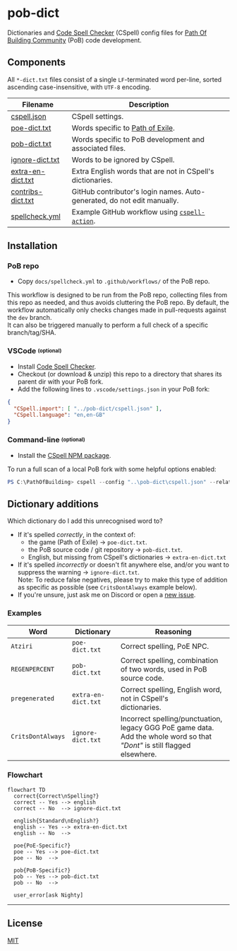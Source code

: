 # pob-dict

Dictionaries and [Code Spell Checker](https://cspell.org/) (CSpell) config files for [Path Of Building Community](https://github.com/PathOfBuildingCommunity/PathOfBuilding) (PoB) code development. 

## Components
All `*-dict.txt` files consist of a single `LF`-terminated word per-line, sorted ascending case-insensitive, with `UTF-8` encoding. 

| Filename                       | Description
| ------------------------------ | -----------
| [cspell.json](cspell.json)   | CSpell settings.
| [poe-dict.txt](poe-dict.txt) | Words specific to [Path of Exile](https://www.pathofexile.com/).
| [pob-dict.txt](pob-dict.txt) | Words specific to PoB development and associated files.
| [ignore-dict.txt](ignore-dict.txt) | Words to be ignored by CSpell.
| [extra-en-dict.txt](extra-en-dict.txt) | Extra English words that are not in CSpell's dictionaries.
| [contribs-dict.txt](contribs-dict.txt) | GitHub contributor's login names.  Auto-generated, do not edit manually.
| [spellcheck.yml](docs/spellcheck.yml) | Example GitHub workflow using [`cspell-action`](https://github.com/streetsidesoftware/cspell-action).


## Installation

### PoB repo
* Copy `docs/spellcheck.yml` to `.github/workflows/` of the PoB repo.

This workflow is designed to be run from the PoB repo, collecting files from this repo as needed, and thus
avoids cluttering the PoB repo.  By default, the workflow automatically only checks changes made in pull-requests against the `dev` branch.  
It can also be triggered manually to perform a full check of a specific branch/tag/SHA.


### VSCode <sup><sub>(optional)</sub></sup>
* Install [Code Spell Checker](https://marketplace.visualstudio.com/items?itemName=streetsidesoftware.code-spell-checker).
* Checkout (or download & unzip) this repo to a directory that shares its parent dir with your PoB fork.
* Add the following lines to `.vscode/settings.json` in your PoB fork:
```json
{
  "CSpell.import": [ "../pob-dict/cspell.json" ],
  "CSpell.language": "en,en-GB"
}
```


### Command-line <sup><sub>(optional)</sub></sup>
* Install the [CSpell NPM package](https://www.npmjs.com/package/cspell).

To run a full scan of a local PoB fork with some helpful options enabled:
```powershell
PS C:\PathOfBuilding> cspell --config "..\pob-dict\cspell.json" --relative --show-context --no-progress "**"
```

## Dictionary additions
Which dictionary do I add this unrecognised word to?
* If it's spelled *correctly*, in the context of:
  * the game (Path of Exile) -> `poe-dict.txt`.
  * the PoB source code / git repository -> `pob-dict.txt`.
  * English, but missing from CSpell's dictionaries -> `extra-en-dict.txt`
* If it's spelled *incorrectly* or doesn't fit anywhere else, and/or you want to suppress the warning -> `ignore-dict.txt`.  
Note:  To reduce false negatives, please try to make this type of addition as specific as possible (see `CritsDontAlways` example below).
* If you're unsure, just ask me on Discord or open a [new issue](https://github.com/Nightblade/pob-dict/issues/new/choose).

### Examples
| Word              | Dictionary          | Reasoning
|-------------------|---------------------|------------------------------
| `Atziri`          | `poe-dict.txt`      | Correct spelling, PoE NPC.
| `REGENPERCENT`    | `pob-dict.txt`      | Correct spelling, combination of two words, used in PoB source code.
| `pregenerated`    | `extra-en-dict.txt` | Correct spelling, English word, not in CSpell's<br /> dictionaries.
| `CritsDontAlways` | `ignore-dict.txt`   | Incorrect spelling/punctuation, legacy GGG PoE game data.<br />Add the whole word so that *"Dont"* is still flagged elsewhere.

### Flowchart
```mermaid
flowchart TD
  correct{Correct\nSpelling?}
  correct -- Yes --> english
  correct -- No  --> ignore-dict.txt

  english{Standard\nEnglish?}
  english -- Yes --> extra-en-dict.txt
  english -- No  -->

  poe{PoE-Specific?}
  poe -- Yes --> poe-dict.txt
  poe -- No  -->

  pob{PoB-Specific?}
  pob -- Yes --> pob-dict.txt
  pob -- No  --> 

  user_error[ask Nighty]
```
---

## License

[MIT](https://opensource.org/licenses/MIT)
